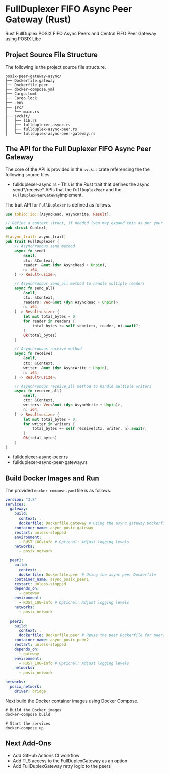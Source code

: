 # FullDuplexer FIFO Async Peer Gateway (Rust)
Rust FullDuplex POSIX FIFO Async Peers and Central FIFO Peer Gateway using POSIX Libc

## Project Source File Structure
The following is the project source file structure.

```shell
posix-peer-gateway-async/
├── Dockerfile.gateway
├── Dockerfile.peer
├── docker-compose.yml
├── Cargo.toml
├── Cargo.lock
├── .env
├── src/
│   └── main.rs
├── svckit/
│   ├── lib.rs
│   ├── fullduplexer_async.rs
│   ├── fullduplex-async-peer.rs
│   └── fullduplex-async-peer-gateway.rs
```

## The API for the Full Duplexer FIFO Async Peer Gateway

The core of the API is provided in the `svckit` crate referencing the the following source files.

- fullduplexer-async.rs - This is the Rust trait that defines the async send*/receive* APIs that the `FullDuplexPeer`
and the `FullDuplexPeerGateway`implement.

The trait API for `FullDuplexer` is defined as follows.

```rust
use tokio::io::{AsyncRead, AsyncWrite, Result};

// Define a context struct, if needed (you may expand this as per your requirements)
pub struct Context;

#[async_trait::async_trait]
pub trait FullDuplexer {
    // Asynchronous send method
    async fn send(
        &self,
        ctx: &Context,
        reader: &mut (dyn AsyncRead + Unpin),
        n: i64,
    ) -> Result<usize>;

    // Asynchronous send_all method to handle multiple readers
    async fn send_all(
        &self,
        ctx: &Context,
        readers: Vec<&mut (dyn AsyncRead + Unpin)>,
        n: i64,
    ) -> Result<usize> {
        let mut total_bytes = 0;
        for reader in readers {
            total_bytes += self.send(ctx, reader, n).await?;
        }
        Ok(total_bytes)
    }

    // Asynchronous receive method
    async fn receive(
        &self,
        ctx: &Context,
        writer: &mut (dyn AsyncWrite + Unpin),
        n: i64,
    ) -> Result<usize>;

    // Asynchronous receive_all method to handle multiple writers
    async fn receive_all(
        &self,
        ctx: &Context,
        writers: Vec<&mut (dyn AsyncWrite + Unpin)>,
        n: i64,
    ) -> Result<usize> {
        let mut total_bytes = 0;
        for writer in writers {
            total_bytes += self.receive(ctx, writer, n).await?;
        }
        Ok(total_bytes)
    }
}
```


- fullduplexer-async-peer.rs
- fullduplexer-async-peer-gateway.rs



## Build Docker Images and Run

The provided `docker-compose.yaml`file is as follows.

```yaml
version: "3.8"
services:
  gateway:
    build:
      context: .
      dockerfile: Dockerfile.gateway # Using the async gateway Dockerfile
    container_name: async_posix_gateway
    restart: unless-stopped
    environment:
      - RUST_LOG=info # Optional: Adjust logging levels
    networks:
      - posix_network

  peer1:
    build:
      context: .
      dockerfile: Dockerfile.peer # Using the async peer Dockerfile
    container_name: async_posix_peer1
    restart: unless-stopped
    depends_on:
      - gateway
    environment:
      - RUST_LOG=info # Optional: Adjust logging levels
    networks:
      - posix_network

  peer2:
    build:
      context: .
      dockerfile: Dockerfile.peer # Reuse the peer Dockerfile for peer2
    container_name: async_posix_peer2
    restart: unless-stopped
    depends_on:
      - gateway
    environment:
      - RUST_LOG=info # Optional: Adjust logging levels
    networks:
      - posix_network

networks:
  posix_network:
    driver: bridge
```

Next build the Docker container images using Docker Compose.

```shell
# Build the Docker images
docker-compose build

# Start the services
docker-compose up
```


## Next Add-Ons

- Add GitHub Actions CI workflow
- Add TLS access to the FullDuplexGateway as an option
- Add FullDuplexGateway retry logic to the peers
